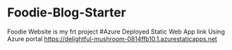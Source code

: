 # Foodie-Blog-Starter
Foodie Website is my frt project
#Azure Deployed Static Web App link Using Azure portal  https://delightful-mushroom-0814ffb10.1.azurestaticapps.net
